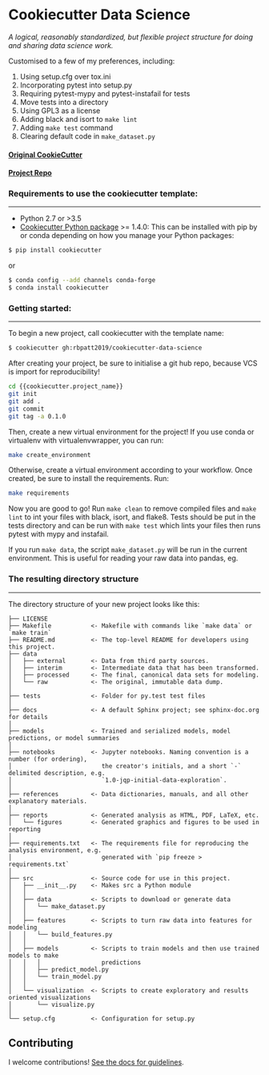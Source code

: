 # Cookiecutter Data Science

_A logical, reasonably standardized, but flexible project structure for doing and sharing data science work._

Customised to a few of my preferences, including:

1. Using setup.cfg over tox.ini
1. Incorporating pytest into setup.py
1. Requiring pytest-mypy and pytest-instafail for tests
1. Move tests into a directory
1. Using GPL3 as a license
1. Adding black and isort to `make lint`
1. Adding `make test` command
1. Clearing default code in `make_dataset.py`

#### [Original CookieCutter](http://drivendata.github.io/cookiecutter-data-science/)
#### [Project Repo](https://github.com/rbpatt2019/cookiecutter-data-science)


### Requirements to use the cookiecutter template:
-----------
 - Python 2.7 or >3.5
 - [Cookiecutter Python package](http://cookiecutter.readthedocs.org/en/latest/installation.html) >= 1.4.0: This can be installed with pip by or conda depending on how you manage your Python packages:

``` bash
$ pip install cookiecutter
```

or

``` bash
$ conda config --add channels conda-forge
$ conda install cookiecutter
```


### Getting started:
------------

To begin a new project, call cookiecutter with the template name:

```bash
$ cookiecutter gh:rbpatt2019/cookiecutter-data-science
```

After creating your project, be sure to initialise a git hub repo, because VCS is import for reproducibility!

```bash
cd {{cookiecutter.project_name}}
git init
git add .
git commit
git tag -a 0.1.0
```

Then, create a new virtual environment for the project! If you use conda or virtualenv with virtualenvwrapper, you can run:

```bash
make create_environment
```

Otherwise, create a virtual environment according to your workflow. Once created, be sure to install the requirements. Run:

```bash
make requirements 
```

Now you are good to go! Run `make clean` to remove compiled files and `make lint` to int your files with black, isort, and flake8. Tests should be put in the tests directory and can be run with `make test` which lints your files then runs pytest with mypy and instafail.

If you run `make data`, the script `make_dataset.py` will be run in the current environment. This is useful for reading your raw data into pandas, eg. 



### The resulting directory structure
------------

The directory structure of your new project looks like this: 

```
├── LICENSE
├── Makefile           <- Makefile with commands like `make data` or `make train`
├── README.md          <- The top-level README for developers using this project.
├── data
│   ├── external       <- Data from third party sources.
│   ├── interim        <- Intermediate data that has been transformed.
│   ├── processed      <- The final, canonical data sets for modeling.
│   └── raw            <- The original, immutable data dump.
│
├── tests              <- Folder for py.test test files
│
├── docs               <- A default Sphinx project; see sphinx-doc.org for details
│
├── models             <- Trained and serialized models, model predictions, or model summaries
│
├── notebooks          <- Jupyter notebooks. Naming convention is a number (for ordering),
│                         the creator's initials, and a short `-` delimited description, e.g.
│                         `1.0-jqp-initial-data-exploration`.
│
├── references         <- Data dictionaries, manuals, and all other explanatory materials.
│
├── reports            <- Generated analysis as HTML, PDF, LaTeX, etc.
│   └── figures        <- Generated graphics and figures to be used in reporting
│
├── requirements.txt   <- The requirements file for reproducing the analysis environment, e.g.
│                         generated with `pip freeze > requirements.txt`
│
├── src                <- Source code for use in this project.
│   ├── __init__.py    <- Makes src a Python module
│   │
│   ├── data           <- Scripts to download or generate data
│   │   └── make_dataset.py
│   │
│   ├── features       <- Scripts to turn raw data into features for modeling
│   │   └── build_features.py
│   │
│   ├── models         <- Scripts to train models and then use trained models to make
│   │   │                 predictions
│   │   ├── predict_model.py
│   │   └── train_model.py
│   │
│   └── visualization  <- Scripts to create exploratory and results oriented visualizations
│       └── visualize.py
│
└── setup.cfg          <- Configuration for setup.py
```

## Contributing

I welcome contributions! [See the docs for guidelines](https://drivendata.github.io/cookiecutter-data-science/#contributing).

